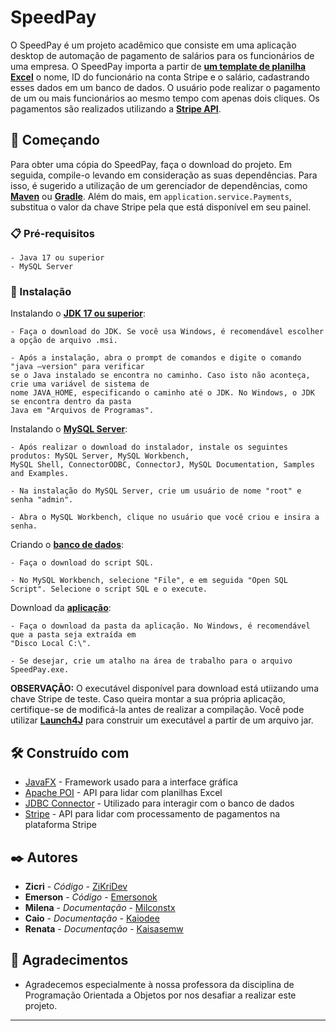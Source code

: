 # SpeedPay

O SpeedPay é um projeto acadêmico que consiste em uma aplicação desktop de automação de pagamento de salários para os funcionários de uma empresa. O SpeedPay importa a partir de **[um template de planilha Excel](https://www.mediafire.com/file/0vcbkp1q61q3vvn/Sal%25C3%25A1rios.xlsx/file)** o nome, ID do funcionário na conta Stripe e o salário, cadastrando esses dados em um banco de dados. O usuário pode realizar o pagamento de um ou mais funcionários ao mesmo tempo com apenas dois cliques. Os pagamentos são realizados utilizando a **[Stripe API](https://stripe.com/docs/api)**.

## 🚀 Começando

Para obter uma cópia do SpeedPay, faça o download do projeto. Em seguida, compile-o levando em consideração as suas dependências. Para isso, é sugerido a utilização de um gerenciador de dependências, como **[Maven](https://maven.apache.org/install.html)** ou **[Gradle](https://gradle.org/install/)**. Além do mais, em ````application.service.Payments````, substitua o valor da chave Stripe pela que está disponível em seu painel.

### 📋 Pré-requisitos

```
- Java 17 ou superior
- MySQL Server 
```

### 🔧 Instalação

Instalando o **[JDK 17 ou superior](https://www.azul.com/downloads/?package=jdk#zulu)**:

```
- Faça o download do JDK. Se você usa Windows, é recomendável escolher a opção de arquivo .msi.

- Após a instalação, abra o prompt de comandos e digite o comando "java –version" para verificar 
se o Java instalado se encontra no caminho. Caso isto não aconteça, crie uma variável de sistema de 
nome JAVA_HOME, especificando o caminho até o JDK. No Windows, o JDK se encontra dentro da pasta 
Java em "Arquivos de Programas".
```
Instalando o **[MySQL Server](https://dev.mysql.com/downloads/installer/)**:

```
- Após realizar o download do instalador, instale os seguintes produtos: MySQL Server, MySQL Workbench, 
MySQL Shell, ConnectorODBC, ConnectorJ, MySQL Documentation, Samples and Examples.

- Na instalação do MySQL Server, crie um usuário de nome "root" e senha "admin".

- Abra o MySQL Workbench, clique no usuário que você criou e insira a senha.
```
Criando o **[banco de dados](http://twixar.me/LR6m)**:

```
- Faça o download do script SQL.

- No MySQL Workbench, selecione "File", e em seguida "Open SQL Script". Selecione o script SQL e o execute.
```
Download da **[aplicação](https://www.mediafire.com/file/lyipqnw5176rryv/SpeedPay-2.0.rar/file)**:

```
- Faça o download da pasta da aplicação. No Windows, é recomendável que a pasta seja extraída em 
"Disco Local C:\".

- Se desejar, crie um atalho na área de trabalho para o arquivo SpeedPay.exe.
```

**OBSERVAÇÃO:** O executável disponível para download está utiizando uma chave Stripe de teste. Caso queira montar a sua própria aplicação, certifique-se de modificá-la antes de realizar a compilação. Você pode utilizar **[Launch4J](https://sourceforge.net/projects/launch4j/)** para construir um executável a partir de um arquivo jar.

## 🛠️ Construído com

* [JavaFX](https://openjfx.io/) - Framework usado para a interface gráfica
* [Apache POI](https://poi.apache.org/) - API para lidar com planilhas Excel
* [JDBC Connector](https://www.mysql.com/products/connector/) - Utilizado para interagir com o banco de dados
* [Stripe](https://stripe.com/docs/api) - API para lidar com processamento de pagamentos na plataforma Stripe

## ✒️ Autores

* **Zicri** - *Código* - [ZiKriDev](https://github.com/ZiKriDev)
* **Emerson** - *Código* - [Emersonok](https://github.com/Emersonok)
* **Milena** - *Documentação* - [Milconstx](https://github.com/Milconstx)
* **Caio** - *Documentação* - [Kaiodee](https://github.com/Kaiodee)
* **Renata** - *Documentação* - [Kaisasemw](https://github.com/Kaisasemw)

## 🎁 Agradecimentos

* Agradecemos especialmente à nossa professora da disciplina de Programação Orientada a Objetos por nos desafiar a realizar este projeto.

---
